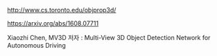 http://www.cs.toronto.edu/objprop3d/

https://arxiv.org/abs/1608.07711


Xiaozhi Chen, MV3D 저자 : Multi-View 3D Object Detection Network for Autonomous Driving

